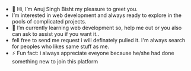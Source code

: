 - 👋 Hi, I’m Anuj Singh Bisht my pleasure to greet you.
- I’m interested in web development and always ready to explore in the pools of complicated projects.
- 🌱 I’m currently learning web development so, help me out or you also can ask to assist you if you want it..
- fell free to send me request i will definately pulled it. I'm always search for peoples who likes same stuff as me.
- ⚡ Fun fact: i always appreciate eveyone because he/she had done something new to join this platform
